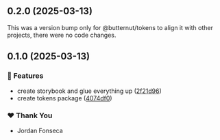 ## 0.2.0 (2025-03-13)

This was a version bump only for @butternut/tokens to align it with other projects, there were no code changes.

## 0.1.0 (2025-03-13)

### 🚀 Features

- create storybook and glue everything up ([2f21d96](https://github.com/fonsecaj/butternut/commit/2f21d96))
- create tokens package ([4074df0](https://github.com/fonsecaj/butternut/commit/4074df0))

### ❤️ Thank You

- Jordan Fonseca